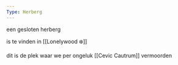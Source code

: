 ```yaml
---
Type: Herberg
---
```

een gesloten herberg

is te vinden in [[Lonelywood ❄️]]

dit is de plek waar we per ongeluk [[Cevic Cautrum]] vermoorden
